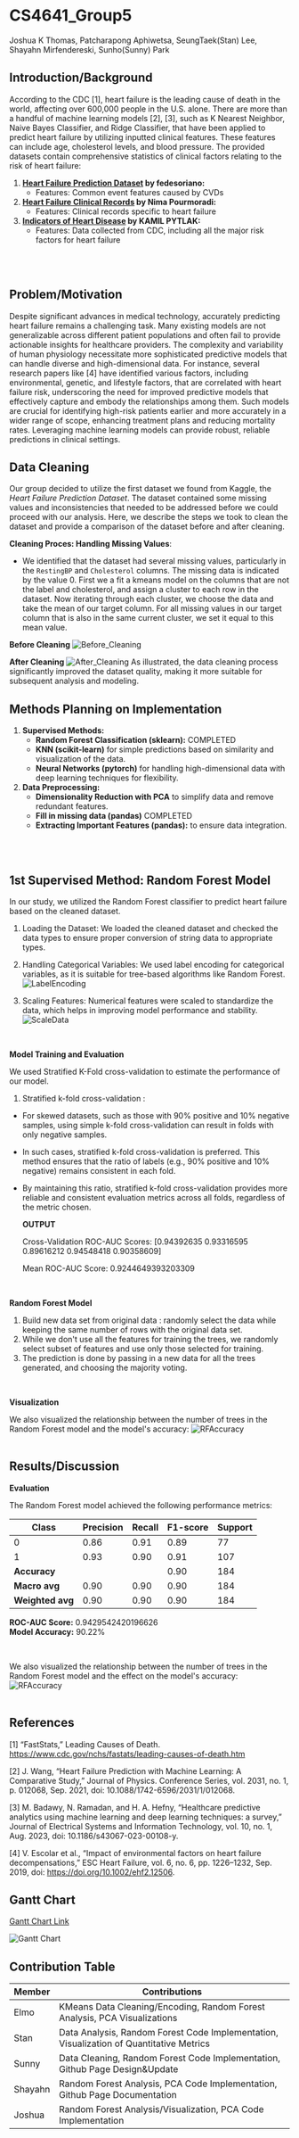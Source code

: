 # CS4641_Group5

Joshua K Thomas, Patcharapong Aphiwetsa, SeungTaek(Stan) Lee, Shayahn Mirfendereski, Sunho(Sunny) Park

## Introduction/Background

According to the CDC [1], heart failure is the leading cause of death in the world, affecting over 600,000 people in the U.S. alone. There are more than a handful of machine learning models [2], [3], such as K Nearest Neighbor, Naive Bayes Classifier, and Ridge Classifier, that have been applied to predict heart failure by utilizing inputted clinical features. These features can include age, cholesterol levels, and blood pressure. The provided datasets contain comprehensive statistics of clinical factors relating to the risk of heart failure:
1. **[Heart Failure Prediction Dataset](https://www.kaggle.com/datasets/fedesoriano/heart-failure-prediction) by fedesoriano:**
   - Features: Common event features caused by CVDs
2. **[Heart Failure Clinical Records](https://www.kaggle.com/datasets/nimapourmoradi/heart-failure-clinical-records) by Nima Pourmoradi:**
   - Features: Clinical records specific to heart failure
3. **[Indicators of Heart Disease](https://www.kaggle.com/datasets/kamilpytlak/personal-key-indicators-of-heart-disease) by KAMIL PYTLAK:**
   - Features: Data collected from CDC, including all the major risk factors for heart failure
<br>
<br>

## Problem/Motivation

Despite significant advances in medical technology, accurately predicting heart failure remains a challenging task. Many existing models are not generalizable across different patient populations and often fail to provide actionable insights for healthcare providers. The complexity and variability of human physiology necessitate more sophisticated predictive models that can handle diverse and high-dimensional data. For instance, several research papers like [4] have identified various factors, including environmental, genetic, and lifestyle factors, that are correlated with heart failure risk, underscoring the need for improved predictive models that effectively capture and embody the relationships among them. Such models are crucial for identifying high-risk patients earlier and more accurately in a wider range of scope, enhancing treatment plans and reducing mortality rates. Leveraging machine learning models can provide robust, reliable predictions in clinical settings.
<br>

## Data Cleaning

Our group decided to utilize the first dataset we found from Kaggle, the _Heart Failure Prediction Dataset_. The dataset contained some missing values and inconsistencies that needed to be addressed before we could proceed with our analysis. Here, we describe the steps we took to clean the dataset and provide a comparison of the dataset before and after cleaning.

**Cleaning Proces: Handling Missing Values**:
   - We identified that the dataset had several missing values, particularly in the `RestingBP` and `Cholesterol` columns. The missing data is indicated by the value 0. First we a fit a kmeans model on the columns that are not the label and cholesterol, and assign a cluster to each row in the dataset. Now iterating through each cluster, we choose the data and take the mean of our target column. For all missing values in our target column that is also in the same current cluster, we set it equal to this mean value.

**Before Cleaning**
![Before_Cleaning](GitHub_Pages/Images/Before_Cleaning.png)

**After Cleaning**
![After_Cleaning](GitHub_Pages/Images/After_Cleaning.png)
As illustrated, the data cleaning process significantly improved the dataset quality, making it more suitable for subsequent analysis and modeling.
<br>

## Methods Planning on Implementation
1. **Supervised Methods:**
   - **Random Forest Classification (sklearn):** COMPLETED
   - **KNN (scikit-learn)** for simple predictions based on similarity and visualization of the data.
   - **Neural Networks (pytorch)** for handling high-dimensional data with deep learning techniques for flexibility.
2. **Data Preprocessing:**
   - **Dimensionality Reduction with PCA** to simplify data and remove redundant features.
   - **Fill in missing data (pandas)** COMPLETED
   - **Extracting Important Features (pandas):** to ensure data integration.
<br>
<br>

## 1st Supervised Method: Random Forest Model ##

In our study, we utilized the Random Forest classifier to predict heart failure based on the cleaned dataset.

1. Loading the Dataset: We loaded the cleaned dataset and checked the data types to ensure proper conversion of string data to appropriate types.

2. Handling Categorical Variables: We used label encoding for categorical variables, as it is suitable for tree-based algorithms like Random Forest.
![LabelEncoding](GitHub_Pages/Images/LabelEncoding.png)

3. Scaling Features: Numerical features were scaled to standardize the data, which helps in improving model performance and stability.
![ScaleData](GitHub_Pages/Images/ScaleData.png)
<br>

**Model Training and Evaluation**

We used Stratified K-Fold cross-validation to estimate the performance of our model. 

1. Stratified k-fold cross-validation :
- For skewed datasets, such as those with 90% positive and 10% negative samples, using simple k-fold cross-validation can result in folds with only negative samples.
- In such cases, stratified k-fold cross-validation is preferred. This method ensures that the ratio of labels (e.g., 90% positive and 10% negative) remains consistent in each fold.
- By maintaining this ratio, stratified k-fold cross-validation provides more reliable and consistent evaluation metrics across all folds, regardless of the metric chosen.

   **OUTPUT**

   Cross-Validation ROC-AUC Scores: [0.94392635 0.93316595 0.89616212 0.94548418 0.90358609]

   Mean ROC-AUC Score: 0.9244649393203309
  
<br>

**Random Forest Model**
1. Build new data set from original data : randomly select the data while keeping the same number of rows with the original data set.
2. While we don't use all the features for training the trees, we randomly select subset of features and use only those selected for training.
3. The prediction is done by passing in a new data for all the trees generated, and choosing the majority voting.

<br>

**Visualization**

We also visualized the relationship between the number of trees in the Random Forest model and the model's accuracy:
![RFAccuracy](GitHub_Pages/Images/RFAccuracy.png)
<br>
<br>

## Results/Discussion

**Evaluation**

The Random Forest model achieved the following performance metrics:
      
   | Class | Precision | Recall | F1-score | Support |
   |-------|-----------|--------|----------|---------|
   | 0     | 0.86      | 0.91   | 0.89     | 77      |
   | 1     | 0.93      | 0.90   | 0.91     | 107      |
   | **Accuracy**     |       |        | 0.90     | 184     |
   | **Macro avg**    | 0.90  | 0.90   | 0.90     | 184     |
   | **Weighted avg** | 0.90  | 0.90   | 0.90     | 184     |

   **ROC-AUC Score:** 0.9429542420196626  
   **Model Accuracy:** 90.22%

<br>

We also visualized the relationship between the number of trees in the Random Forest model and the effect on the model's accuracy:
![RFAccuracy](GitHub_Pages/Images/RFAccuracy.png)
<br>
<br>




## References

[1] “FastStats,” Leading Causes of Death. https://www.cdc.gov/nchs/fastats/leading-causes-of-death.htm

[2] J. Wang, “Heart Failure Prediction with Machine Learning: A Comparative Study,” Journal of Physics. Conference Series, vol. 2031, no. 1, p. 012068, Sep. 2021, doi: 10.1088/1742-6596/2031/1/012068.

[3] M. Badawy, N. Ramadan, and H. A. Hefny, “Healthcare predictive analytics using machine learning and deep learning techniques: a survey,” Journal of Electrical Systems and Information Technology, vol. 10, no. 1, Aug. 2023, doi: 10.1186/s43067-023-00108-y.

[4] V. Escolar et al., “Impact of environmental factors on heart failure decompensations,” ESC Heart Failure, vol. 6, no. 6, pp. 1226–1232, Sep. 2019, doi: https://doi.org/10.1002/ehf2.12506.

## Gantt Chart

[Gantt Chart Link](https://docs.google.com/spreadsheets/d/1hMPUnIPTwdgqIaGhtbohadbrvBnN5f_r/edit?usp=sharing&ouid=114437293637701873553&rtpof=true&sd=true)

![Gantt Chart](GitHub_Pages/Images/CS4641_Gantt_Chart.png)

## Contribution Table

| Member   | Contributions                                                                               |
|----------|---------------------------------------------------------------------------------------------|
| Elmo     | KMeans Data Cleaning/Encoding, Random Forest Analysis, PCA Visualizations                   |
| Stan     | Data Analysis, Random Forest Code Implementation, Visualization of Quantitative Metrics     |
| Sunny    | Data Cleaning, Random Forest Code Implementation, Github Page Design&Update                 |
| Shayahn  | Random Forest Analysis, PCA Code Implementation, Github Page Documentation                  |
| Joshua   | Random Forest Analysis/Visualization, PCA Code Implementation                               |
